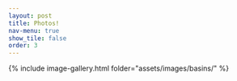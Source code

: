 ```yaml
---
layout: post
title: Photos!
nav-menu: true
show_tile: false
order: 3
---
```


{% include image-gallery.html folder="assets/images/basins/" %}
